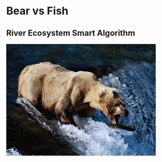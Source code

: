# Bear vs Fish 
 

## River Ecosystem Smart Algorithm
<img src="images/bear_fish.jpg" width = "400">



